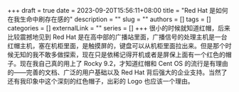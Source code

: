 +++ 
draft = true
date = 2023-09-20T15:56:11+08:00
title = "Red Hat 是如何在我生命中刷存在感的"
description = ""
slug = ""
authors = []
tags = []
categories = []
externalLink = ""
series = []
+++
很小的时候就知道红帽，后来比较震撼地见到 Red Hat 是在高中部的广播站里面，广播信号的处理主机是一台红帽主机，塞在机柜里面，是触摸屏的，键盘可以从机柜里面拉出来。但是那个时候无知的我不敢多做探索，现在只是依稀记得开机或者是屏保上面有一个红色的帽子。现在我自己真的用上了 Rocky 9.2，才知道红帽和 Cent OS 的流行是有理由的——完善的文档、广泛的用户基础以及 Red Hat 背后强大的企业支持。当然了还有我印象中这个深刻的红色帽子，出彩的 Logo 也应该一个理由。 